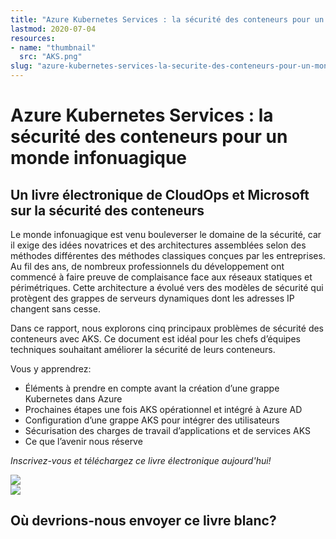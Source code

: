 ```yaml
---
title: "Azure Kubernetes Services : la sécurité des conteneurs pour un monde infonuagique"
lastmod: 2020-07-04
resources:
- name: "thumbnail"
  src: "AKS.png"
slug: "azure-kubernetes-services-la-securite-des-conteneurs-pour-un-monde-infonuagique"
---
```



<div class="landing-page">
    <!-- hero -->
    <div class="hero jumbotron reading-landing jumbotron-fluid">
        <div class="container-fluid">
            <div class="row">
                <div class="col-xl-6 offset-xl-2 col-lg-10 offset-lg-1 col-md-12">
                    <h1 class="display-4">Azure Kubernetes Services : la sécurité des conteneurs pour un monde infonuagique</h1>
                </div>
            </div>
        </div>
    </div>
    <div class="main-content">
        <div class="row">
            <div class="col-xl-4 offset-xl-2 without-bottom-line">
                <div class="workshop-prerequisites">
                    <h2>Un livre électronique de CloudOps et Microsoft sur la sécurité des conteneurs
</h2>                             
                    <p>Le monde infonuagique est venu bouleverser le domaine de la sécurité, car il exige des idées novatrices et des architectures assemblées selon des méthodes différentes des méthodes classiques conçues par les entreprises. Au fil des ans, de nombreux professionnels du développement ont commencé à faire preuve de complaisance face aux réseaux statiques et périmétriques. Cette architecture a évolué vers des modèles de sécurité qui protègent des grappes de serveurs dynamiques dont les adresses IP changent sans cesse.</p>
                    <p>Dans ce rapport, nous explorons cinq principaux problèmes de sécurité des conteneurs avec AKS. Ce document est idéal pour les chefs d’équipes techniques souhaitant améliorer la sécurité de leurs conteneurs.</p>
                    <p>Vous y apprendrez:</p>
                    <ul class="dashes">
                    <li>Éléments à prendre en compte avant la création d’une grappe Kubernetes dans Azure</li>
                    <li>Prochaines étapes une fois AKS opérationnel et intégré à Azure AD</li>
                    <li>Configuration d’une grappe AKS pour intégrer des utilisateurs</li>
                    <li>Sécurisation des charges de travail d’applications et de services AKS</li>
                    <li>Ce que l’avenir nous réserve</li>
                    </ul>
                    <p><i>Inscrivez-vous et téléchargez ce livre électronique aujourd'hui!</i></p>
                </div>
            </div>
                <div class="col-xl-4 offset-xl-0 white-paper-image">
                <img src="/images/white-papers/azure-kubernetes-services-fr.png">
            </div>
        </div>
            </div>
        </div>
    </div>
    <!-- contact us -->
    <div class="contact-us-card">
        <div class="row">
            <div class="col-xl-8 offset-xl-2 col-lg-10 offset-lg-1 col-md-12 col-sm-12 col-xs-12">
                <img src="/images/single-line-arrows.png">
            </div>
            <div
                class="col-xl-3 offset-xl-3 col-lg-3 offset-lg-1 col-md-10 offset-md-1 col-sm-10 offset-sm-1 col-xs-12">
                <h2>Où devrions-nous envoyer ce livre blanc?</h2>
            </div>
            <div
                class="col-xl-5 offset-xl-0 col-lg-6 offset-lg-1 col-md-8 offset-md-2 col-sm-10 offset-sm-1 col-xs-12 general-contact-form">
<!--[if lte IE 8]>
<script charset="utf-8" type="text/javascript" src="//js.hsforms.net/forms/v2-legacy.js"></script>
<![endif]-->
<script charset="utf-8" type="text/javascript" src="//js.hsforms.net/forms/v2.js"></script>
<script>
  hbspt.forms.create({
        portalId: "732832",
        formId: "c2168fc5-21df-465e-bf3c-5becaab7e140"
});
</script>
            </div>
        </div>
    </div>
</div>